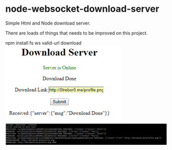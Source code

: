# node-websocket-download-server

Simple Html and Node download server.

There are loads of things that needs to be improved on this project.

npm install fs ws valid-url download
<img src='https://github.com/0trebor0/node-websocket-download-server/blob/master/screenshot1.png'>
<img src='https://github.com/0trebor0/node-websocket-download-server/blob/master/screeshot2.png'>
